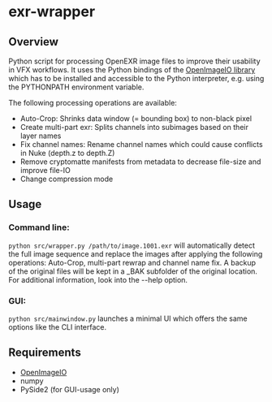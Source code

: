 # exr-wrapper

## Overview

Python script for processing OpenEXR image files to improve their usability in VFX workflows. It uses the Python
bindings of the [OpenImageIO library](https://sites.google.com/site/openimageio/home) which has to be installed and
accessible to the Python interpreter, e.g. using the PYTHONPATH environment variable.

The following processing operations are available:

* Auto-Crop: Shrinks data window (= bounding box) to non-black pixel
* Create multi-part exr: Splits channels into subimages based on their layer names
* Fix channel names: Rename channel names which could cause conflicts in Nuke (depth.z to depth.Z)
* Remove cryptomatte manifests from metadata to decrease file-size and improve file-IO
* Change compression mode

## Usage

### Command line:

`python src/wrapper.py /path/to/image.1001.exr` will automatically detect the full image sequence and replace the images
after applying the following operations: Auto-Crop, multi-part rewrap and channel name fix. A backup of the original
files will be kept in a _BAK subfolder of the original location. For additional information, look into the --help
option.

### GUI:

`python src/mainwindow.py` launches a minimal UI which offers the same options like the CLI interface.

## Requirements

* [OpenImageIO](https://github.com/OpenImageIO/oiio/blob/master/INSTALL.md)
* numpy
* PySide2 (for GUI-usage only)